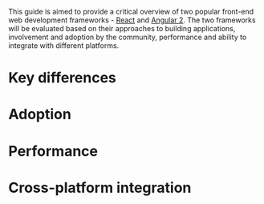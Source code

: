 This guide is aimed to provide a critical overview of two popular front-end web development frameworks - [React](https://facebook.github.io/react/)  and [Angular 2](https://angular.io/). The two frameworks will be evaluated based on their approaches to building applications, involvement and adoption by the community, performance and ability to integrate with different platforms.

# Key differences

# Adoption

# Performance

# Cross-platform integration

